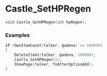 # Castle_SetHPRegen

```cpp - C++
void Castle_SetHPRegen(int hpRegen);
```

### Examples
```cpp - C++
if (OwnItemCount(talker, @adena) >= 100000)
{
	DeleteItem1(talker, @adena, 100000);
	Castle_SetHPRegen(1);
	ShowPage(talker, fnAfterOptionAdd);
}
```
